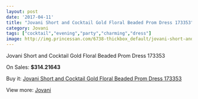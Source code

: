 ```yaml
---
layout: post
date: '2017-04-11'
title: "Jovani Short and Cocktail Gold Floral Beaded Prom Dress 173353"
category: Jovani
tags: ["cocktail","evening","party","charming","dress"]
image: http://img.princessan.com/6738-thickbox_default/jovani-short-and-cocktail-gold-floral-beaded-prom-dress-173353.jpg
---
```

Jovani Short and Cocktail Gold Floral Beaded Prom Dress 173353

On Sales: **$314.21643**
<a href="https://www.princessan.com/en/jovani/3058-jovani-short-and-cocktail-gold-floral-beaded-prom-dress-173353.html"><amp-img layout="responsive" width="600" height="600" src="//img.princessan.com/6738-thickbox_default/jovani-short-and-cocktail-gold-floral-beaded-prom-dress-173353.jpg" alt="Jovani Short and Cocktail Gold Floral Beaded Prom Dress 173353 0" /></a>
<a href="https://www.princessan.com/en/jovani/3058-jovani-short-and-cocktail-gold-floral-beaded-prom-dress-173353.html"><amp-img layout="responsive" width="600" height="600" src="//img.princessan.com/6740-thickbox_default/jovani-short-and-cocktail-gold-floral-beaded-prom-dress-173353.jpg" alt="Jovani Short and Cocktail Gold Floral Beaded Prom Dress 173353 1" /></a>
<a href="https://www.princessan.com/en/jovani/3058-jovani-short-and-cocktail-gold-floral-beaded-prom-dress-173353.html"><amp-img layout="responsive" width="600" height="600" src="//img.princessan.com/6739-thickbox_default/jovani-short-and-cocktail-gold-floral-beaded-prom-dress-173353.jpg" alt="Jovani Short and Cocktail Gold Floral Beaded Prom Dress 173353 2" /></a>

Buy it: [Jovani Short and Cocktail Gold Floral Beaded Prom Dress 173353](https://www.princessan.com/en/jovani/3058-jovani-short-and-cocktail-gold-floral-beaded-prom-dress-173353.html "Jovani Short and Cocktail Gold Floral Beaded Prom Dress 173353")

View more: [Jovani](https://www.princessan.com/en/26-jovani "Jovani")